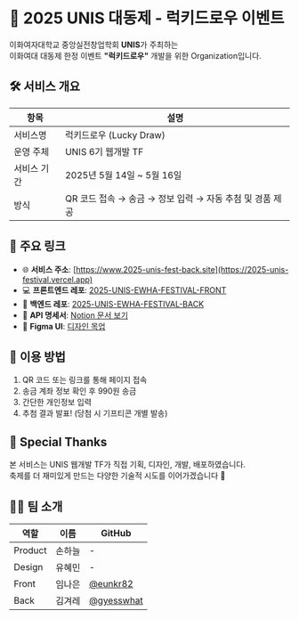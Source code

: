 # 🎉 2025 UNIS 대동제 - 럭키드로우 이벤트

이화여자대학교 중앙실전창업학회 **UNIS**가 주최하는  
이화여대 대동제 한정 이벤트 **"럭키드로우"** 개발을 위한 Organization입니다.

## 🛠️ 서비스 개요

| 항목 | 설명 |
|------|------|
| 서비스명 | 럭키드로우 (Lucky Draw) |
| 운영 주체 | UNIS 6기 웹개발 TF |
| 서비스 기간 | 2025년 5월 14일 ~ 5월 16일 |
| 방식 | QR 코드 접속 → 송금 → 정보 입력 → 자동 추첨 및 경품 제공 |


## 🔗 주요 링크

- 🌐 **서비스 주소**: [https://www.2025-unis-fest-back.site](https://2025-unis-festival.vercel.app)
- 💻 **프론트엔드 레포**: [2025-UNIS-EWHA-FESTIVAL-FRONT](https://github.com/2025-UNIS-EWHA-FESTIVAL/2025-UNIS-EWHA-FESTIVAL-FRONT)
- 🔧 **백엔드 레포**: [2025-UNIS-EWHA-FESTIVAL-BACK](https://github.com/2025-UNIS-EWHA-FESTIVAL/2025-UNIS-EWHA-FESTIVAL-BACK)
- 📘 **API 명세서**: [Notion 문서 보기](https://www.notion.so/API-1d5eff688ebe802dbf9ad03d9e61688a?pvs=4)
- 🎨 **Figma UI**: [디자인 목업](https://www.figma.com/design/kPnGtRAXJGo3M4tjXVXMMv/UNIS-6%EA%B8%B0-%EC%9A%B4%EC%98%81%EC%A7%84?node-id=729-2&t=BB2QNbvXeXXkoUI9-1)


## 📱 이용 방법

1. QR 코드 또는 링크를 통해 페이지 접속
2. 송금 계좌 정보 확인 후 990원 송금
3. 간단한 개인정보 입력
4. 추첨 결과 발표! (당첨 시 기프티콘 개별 발송)


## 🙌 Special Thanks

본 서비스는 UNIS 웹개발 TF가 직접 기획, 디자인, 개발, 배포하였습니다.  
축제를 더 재미있게 만드는 다양한 기술적 시도를 이어가겠습니다 💚


## 🙋‍♀️ 팀 소개

| 역할 | 이름 | GitHub |
|------|------|--------|
| Product | 손하늘 | - |
| Design | 유혜민 | - |
| Front | 임나은 | [@eunkr82](https://github.com/eunkr82) |
| Back | 김겨레 | [@gyesswhat](https://github.com/gyesswhat) |

